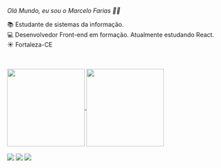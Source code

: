 *Olá Mundo, eu sou o Marcelo Farias 🙆‍♂️*
<br>

📚 Estudante de sistemas da informação.<br>
💻 Desenvolvedor Front-end em formação. Atualmente estudando React.
<br>
☀️ Fortaleza-CE
<br>
<br>
<br>

<a href="https://github.com/marcelofarias-jr">
<img height="180em" align="center" src="https://github-readme-stats.vercel.app/api?username=marcelofarias-jr&count_private=true&show_icons=true&theme=radical"/>
<img height="180em" align="center" src="https://github-readme-stats.vercel.app/api/top-langs/?username=marcelofarias-jr&layout=compact&theme=radical"/>
</a>
<br>
<br>
<div>
  <a href="https://www.instagram.com/marcelofariasjr" target="_blank"><img src="https://img.shields.io/badge/Instagram-E4405F?style=for-the-badge&logo=instagram&logoColor=white" target="_blank"></a>
  <a href="https://www.linkedin.com/in/marcelo-farias-a4337722/" target="_blank"><img src="https://img.shields.io/badge/LinkedIn-0077B5?style=for-the-badge&logo=linkedin&logoColor=white" target="_blank"></a>
  <a href="mailto:marcelobfariasjr@gmail.com" target="_blank"><img src="https://img.shields.io/badge/Gmail-D14836?style=for-the-badge&logo=gmail&logoColor=white" target="_blank"></a>
</div>
<br>
<br>
  
